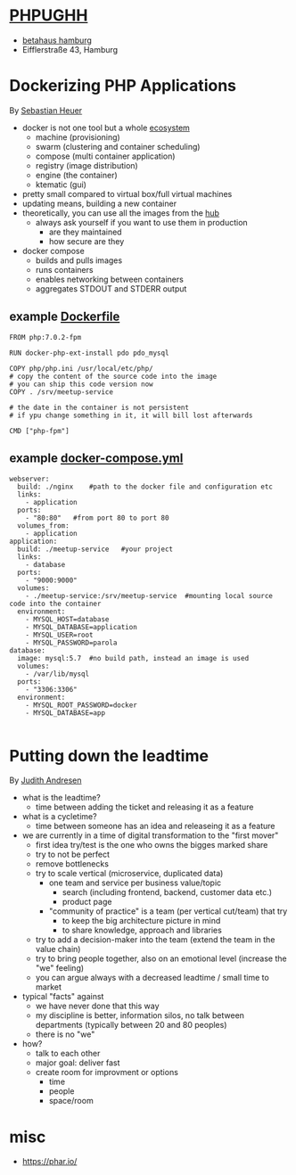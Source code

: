 # [PHPUGHH](http://www.meetup.com/phpughh/events/226438837/)

* [betahaus hamburg](http://hamburg.betahaus.de/)
* Eifflerstraße 43, Hamburg

# Dockerizing PHP Applications

By [Sebastian Heuer](https://sebastianheuer.de/)

* docker is not one tool but a whole [ecosystem](https://www.docker.com/products/overview#/docker_toolbox)
    * machine (provisioning)
    * swarm (clustering and container scheduling)
    * compose (multi container application) 
    * registry (image distribution)
    * engine (the container)
    * ktematic (gui)
* pretty small compared to virtual box/full virtual machines
* updating means, building a new container
* theoretically, you can use all the images from the [hub](https://hub.docker.com/)
    * always ask yourself if you want to use them in production
        * are they maintained
        * how secure are they
* docker compose
    * builds and pulls images
    * runs containers
    * enables networking between containers
    * aggregates STDOUT and STDERR output

## example [Dockerfile](https://github.com/belanur/docker-example/blob/master/meetup-service/Dockerfile)

```
FROM php:7.0.2-fpm

RUN docker-php-ext-install pdo pdo_mysql

COPY php/php.ini /usr/local/etc/php/
# copy the content of the source code into the image
# you can ship this code version now
COPY . /srv/meetup-service

# the date in the container is not persistent
# if ypu change something in it, it will bill lost afterwards

CMD ["php-fpm"]
```

## example [docker-compose.yml](https://github.com/belanur/docker-example/blob/master/docker-compose.yml)

```
webserver:
  build: ./nginx    #path to the docker file and configuration etc
  links:
    - application
  ports:
    - "80:80"   #from port 80 to port 80
  volumes_from:
    - application
application:
  build: ./meetup-service   #your project
  links:
    - database
  ports:
    - "9000:9000"
  volumes:
    - ./meetup-service:/srv/meetup-service  #mounting local source code into the container
  environment:
    - MYSQL_HOST=database
    - MYSQL_DATABASE=application
    - MYSQL_USER=root
    - MYSQL_PASSWORD=parola
database:
  image: mysql:5.7  #no build path, instead an image is used
  volumes:
    - /var/lib/mysql
  ports:
    - "3306:3306"
  environment:
    - MYSQL_ROOT_PASSWORD=docker
    - MYSQL_DATABASE=app
    
```

# Putting down the leadtime

By [Judith Andresen](http://www.judithandresen.com/)

* what is the leadtime?
    * time between adding the ticket and releasing it as a feature
* what is a cycletime?
    * time between someone has an idea and releaseing it as a feature
* we are currently in a time of digital transformation to the "first mover"
    * first idea try/test is the one who owns the bigges marked share
    * try to not be perfect
    * remove bottlenecks
    * try to scale vertical (microservice, duplicated data)
        * one team and service per business value/topic
            * search (including frontend, backend, customer data etc.)
            * product page
        * "community of practice" is a team (per vertical cut/team) that try
            * to keep the big architecture picture in mind
            * to share knowledge, approach and libraries
    * try to add a decision-maker into the team (extend the team in the value chain)
    * try to bring people together, also on an emotional level (increase the "we" feeling)
    * you can argue always with a decreased leadtime / small time to market
* typical "facts" against
    * we have never done that this way
    * my discipline is better, information silos, no talk between departments (typically between 20 and 80 peoples)
    * there is no "we"
* how?
    * talk to each other
    * major goal: deliver fast
    * create room for improvment or options
        * time
        * people
        * space/room

# misc

* https://phar.io/
